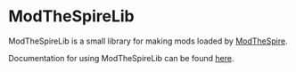 # ModTheSpireLib

ModTheSpireLib is a small library for making mods loaded by [ModTheSpire](https://github.com/kiooeht/ModTheSpire).

Documentation for using ModTheSpireLib can be found [here](https://github.com/kiooeht/ModTheSpire/wiki/SpirePatch).

